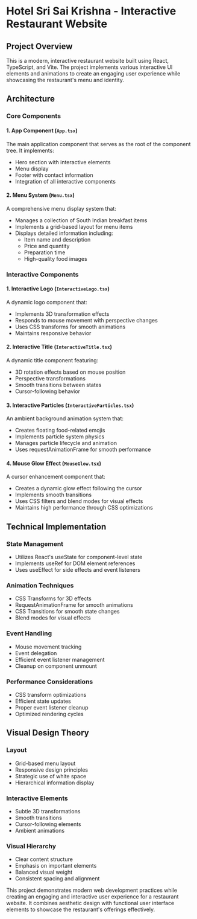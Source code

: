 # Hotel Sri Sai Krishna - Interactive Restaurant Website

## Project Overview
This is a modern, interactive restaurant website built using React, TypeScript, and Vite. The project implements various interactive UI elements and animations to create an engaging user experience while showcasing the restaurant's menu and identity.

## Architecture

### Core Components

#### 1. App Component (`App.tsx`)
The main application component that serves as the root of the component tree. It implements:
- Hero section with interactive elements
- Menu display
- Footer with contact information
- Integration of all interactive components

#### 2. Menu System (`Menu.tsx`)
A comprehensive menu display system that:
- Manages a collection of South Indian breakfast items
- Implements a grid-based layout for menu items
- Displays detailed information including:
  - Item name and description
  - Price and quantity
  - Preparation time
  - High-quality food images

### Interactive Components

#### 1. Interactive Logo (`InteractiveLogo.tsx`)
A dynamic logo component that:
- Implements 3D transformation effects
- Responds to mouse movement with perspective changes
- Uses CSS transforms for smooth animations
- Maintains responsive behavior

#### 2. Interactive Title (`InteractiveTitle.tsx`)
A dynamic title component featuring:
- 3D rotation effects based on mouse position
- Perspective transformations
- Smooth transitions between states
- Cursor-following behavior

#### 3. Interactive Particles (`InteractiveParticles.tsx`)
An ambient background animation system that:
- Creates floating food-related emojis
- Implements particle system physics
- Manages particle lifecycle and animation
- Uses requestAnimationFrame for smooth performance

#### 4. Mouse Glow Effect (`MouseGlow.tsx`)
A cursor enhancement component that:
- Creates a dynamic glow effect following the cursor
- Implements smooth transitions
- Uses CSS filters and blend modes for visual effects
- Maintains high performance through CSS optimizations

## Technical Implementation

### State Management
- Utilizes React's useState for component-level state
- Implements useRef for DOM element references
- Uses useEffect for side effects and event listeners

### Animation Techniques
- CSS Transforms for 3D effects
- RequestAnimationFrame for smooth animations
- CSS Transitions for smooth state changes
- Blend modes for visual effects

### Event Handling
- Mouse movement tracking
- Event delegation
- Efficient event listener management
- Cleanup on component unmount

### Performance Considerations
- CSS transform optimizations
- Efficient state updates
- Proper event listener cleanup
- Optimized rendering cycles

## Visual Design Theory

### Layout
- Grid-based menu layout
- Responsive design principles
- Strategic use of white space
- Hierarchical information display

### Interactive Elements
- Subtle 3D transformations
- Smooth transitions
- Cursor-following elements
- Ambient animations

### Visual Hierarchy
- Clear content structure
- Emphasis on important elements
- Balanced visual weight
- Consistent spacing and alignment

This project demonstrates modern web development practices while creating an engaging and interactive user experience for a restaurant website. It combines aesthetic design with functional user interface elements to showcase the restaurant's offerings effectively.
```
